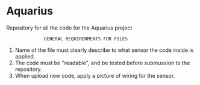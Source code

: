 # Aquarius
Repository for all the code for the Aquarius project

                  GENERAL REQUIRENMENTS FOR FILES
1. Name of the file must clearly describe to what sensor the code inside is applied.
2. The code must be "readable", and be tested before submussion to the repository.
3. When upload new code, apply a picture of wiring for the sensor.
